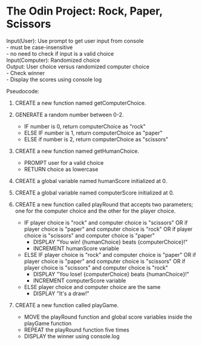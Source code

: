 # The Odin Project: Rock, Paper, Scissors

Input(User): Use prompt to get user input from console  
    - must be case-insensitive  
    - no need to check if input is a valid choice  
Input(Computer): Randomized choice  
Output: User choice versus randomized computer choice  
    - Check winner  
    - Display the scores using console log

Pseudocode:

1. CREATE a new function named getComputerChoice.
2. GENERATE a random number between 0-2.
    - IF number is 0, return computerChoice as "rock"
    - ELSE IF number is 1, return computerChoice as "paper"
    - ELSE if number is 2, return computerChoice as "scissors"

3. CREATE a new function named getHumanChoice.
    - PROMPT user for a valid choice
    - RETURN choice as lowercase

4. CREATE a global variable named humanScore initialized at 0.
5. CREATE a global variable named computerScore initialized at 0.
6. CREATE a new function called playRound that accepts two parameters; one for the computer choice and the other for the player choice.
    - IF player choice is "rock" and computer choice is "scissors"
        OR if player choice is "paper" and computer choice is "rock"
        OR if player choice is "scissors" and computer choice is "paper"
        - DISPLAY "You win! {humanChoice} beats {computerChoice}!"
        - INCREMENT humanScore variable 
    - ELSE IF player choice is "rock" and computer choice is "paper"
        OR if player choice is "paper" and computer choice is "scissors"
        OR if player choice is "scissors" and computer choice is "rock"
        - DISPLAY "You lose! {computerChoice} beats {humanChoice}!"
        - INCREMENT computerScore variable
    - ELSE player choice and computer choice are the same
        - DISPLAY "It's a draw!"

7. CREATE a new function called playGame.
    - MOVE the playRound function and global score variables inside the playGame function
    - REPEAT the playRound function five times
    - DISPLAY the winner using console.log